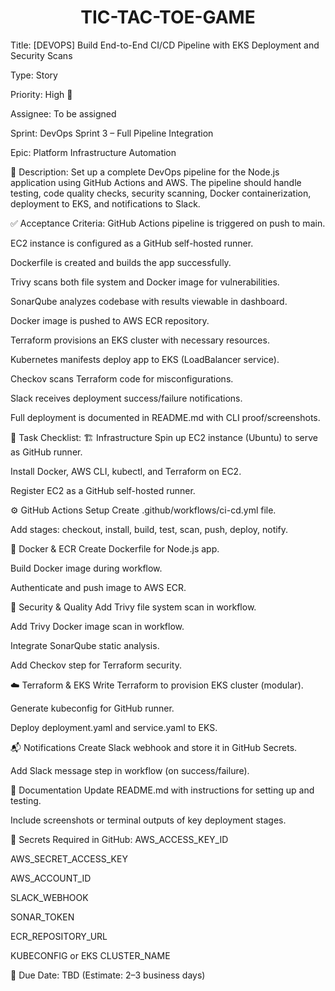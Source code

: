<h1 align="center">TIC-TAC-TOE-GAME</h1>

Title:
[DEVOPS] Build End-to-End CI/CD Pipeline with EKS Deployment and Security Scans

Type:
Story

Priority:
High 🔴

Assignee:
To be assigned

Sprint:
DevOps Sprint 3 – Full Pipeline Integration

Epic:
Platform Infrastructure Automation

📌 Description:
Set up a complete DevOps pipeline for the Node.js application using GitHub Actions and AWS. The pipeline should handle testing, code quality checks, security scanning, Docker containerization, deployment to EKS, and notifications to Slack.

✅ Acceptance Criteria:
 GitHub Actions pipeline is triggered on push to main.

 EC2 instance is configured as a GitHub self-hosted runner.

 Dockerfile is created and builds the app successfully.

 Trivy scans both file system and Docker image for vulnerabilities.

 SonarQube analyzes codebase with results viewable in dashboard.

 Docker image is pushed to AWS ECR repository.

 Terraform provisions an EKS cluster with necessary resources.

 Kubernetes manifests deploy app to EKS (LoadBalancer service).

 Checkov scans Terraform code for misconfigurations.

 Slack receives deployment success/failure notifications.

 Full deployment is documented in README.md with CLI proof/screenshots.

🧱 Task Checklist:
🏗️ Infrastructure
 Spin up EC2 instance (Ubuntu) to serve as GitHub runner.

 Install Docker, AWS CLI, kubectl, and Terraform on EC2.

 Register EC2 as a GitHub self-hosted runner.

⚙️ GitHub Actions Setup
 Create .github/workflows/ci-cd.yml file.

 Add stages: checkout, install, build, test, scan, push, deploy, notify.

🐳 Docker & ECR
 Create Dockerfile for Node.js app.

 Build Docker image during workflow.

 Authenticate and push image to AWS ECR.

🔐 Security & Quality
 Add Trivy file system scan in workflow.

 Add Trivy Docker image scan in workflow.

 Integrate SonarQube static analysis.

 Add Checkov step for Terraform security.

☁️ Terraform & EKS
 Write Terraform to provision EKS cluster (modular).

 Generate kubeconfig for GitHub runner.

 Deploy deployment.yaml and service.yaml to EKS.

📬 Notifications
 Create Slack webhook and store it in GitHub Secrets.

 Add Slack message step in workflow (on success/failure).

📄 Documentation
 Update README.md with instructions for setting up and testing.

 Include screenshots or terminal outputs of key deployment stages.

🔐 Secrets Required in GitHub:
AWS_ACCESS_KEY_ID

AWS_SECRET_ACCESS_KEY

AWS_ACCOUNT_ID

SLACK_WEBHOOK

SONAR_TOKEN

ECR_REPOSITORY_URL

KUBECONFIG or EKS CLUSTER_NAME

📅 Due Date:
TBD (Estimate: 2–3 business days)


